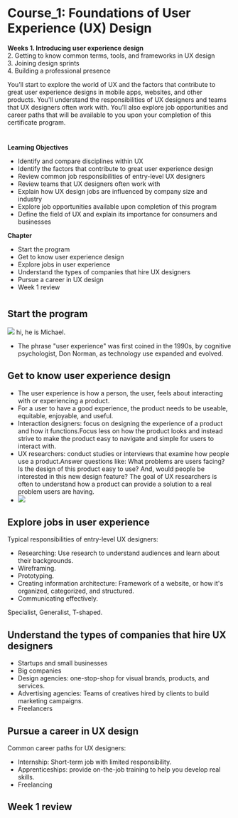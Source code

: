 # Course_1: Foundations of User Experience (UX) Design
**Weeks**
**1. Introducing user experience design**  
2. Getting to know common terms, tools, and frameworks in UX design  
3. Joining design sprints  
4. Building a professional presence 

You’ll start to explore the world of UX and the factors that contribute to great user experience designs in mobile apps, websites, and other products. You'll understand the responsibilities of UX designers and teams that UX designers often work with. You’ll also explore job opportunities and career paths that will be available to you upon your completion of this certificate program. 

<!-- 
Week 2: Getting to know common terms, tools, and frameworks in UX design. UX designers always put the user first. In this part of the course, you'll be introduced to user-centered design and other common frameworks that UX designers use on-the-job, like the design process and the five elements of UX design. You'll also learn about the importance of equity and accessibility when designing. In addition, you'll learn how to think across platforms to design seamless user experiences. 

Week 3: Joining design sprints. UX designers often host design sprints to define the direction of a product. You'll learn about the phases of a design sprint and how to plan and participate in one. You'll also learn about retrospectives, which is a way to constructively reflect on a design sprint and improve next time. 

Week 4:  Building a professional presence. As the digital world continues to expand, companies recognize that designing good user experiences is a necessity, which is why UX design is a high-growth and in-demand job field. The key to landing a UX design job is a strong portfolio that showcases your work. In this part of the course, you'll start to create a portfolio website and develop a professional presence in online design communities. You’ll also begin to establish your personal brand and network with UX designers. 

So what are you waiting for? Move on to the next course item to continue with the first course of the certificate program! 
-->
#

**Learning Objectives**
- Identify and compare disciplines within UX
- Identify the factors that contribute to great user experience design
- Review common job responsibilities of entry-level UX designers
- Review teams that UX designers often work with
- Explain how UX design jobs are influenced by company size and industry
- Explore job opportunities available upon completion of this program
- Define the field of UX and explain its importance for consumers and businesses

**Chapter** 
- Start the program
- Get to know user experience design
- Explore jobs in user experience
- Understand the types of companies that hire UX designers
- Pursue a career in UX design
- Week 1 review
#
## Start the program
![](https://i.imgur.com/CuJSJaw.png)
hi, he is Michael.
- The phrase "user experience" was first coined in the 1990s, by cognitive psychologist, Don Norman, as technology use expanded and evolved.
## Get to know user experience design
- The user experience is how a person, the user, feels about interacting with or experiencing a product.
- For a user to have a good experience, the product needs to be useable, equitable, enjoyable, and useful.
- Interaction designers: focus on designing the experience of a product and how it functions.Focus less on how the product looks and instead strive to make the product easy to navigate and simple for users to interact with.
- UX researchers: conduct studies or interviews that examine how people use a product.Answer questions like: What problems are users facing? Is the design of this product easy to use? And, would people be interested in this new design feature? The goal of UX researchers is often to understand how a product can provide a solution to a real problem users are having.
- ![](https://i.imgur.com/9gg6fkm.png)

## Explore jobs in user experience
Typical responsibilities of entry-level UX designers: 
- Researching: Use research to understand audiences and learn about their backgrounds.
- Wireframing.
- Prototyping.
- Creating information architecture: Framework of a website, or how it's organized, categorized, and structured. 
- Communicating effectively.

Specialist, Generalist, T-shaped.
## Understand the types of companies that hire UX designers
- Startups and small businesses
- Big companies
- Design agencies: one-stop-shop for visual brands, products, and services.
- Advertising agencies: Teams of creatives hired by clients to build marketing campaigns.
- Freelancers
## Pursue a career in UX design
Common career paths for UX designers:
- Internship: Short-term job with limited responsibility.
- Apprenticeships: provide on-the-job training to help you develop real skills.
- Freelancing
## Week 1 review


